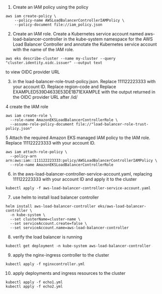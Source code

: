 1. Create an IAM policy using the policy

```
aws iam create-policy \
    --policy-name AWSLoadBalancerControllerIAMPolicy \
    --policy-document file://iam_policy.json
```

2. Create an IAM role. Create a Kubernetes service account named aws-load-balancer-controller in the kube-system namespace for the AWS Load Balancer Controller and annotate the Kubernetes service account with the name of the IAM role.

```
aws eks describe-cluster --name my-cluster --query "cluster.identity.oidc.issuer" --output text
```

to view OIDC provider URL

3. in the load-balancer-role-trust-policy.json. Replace 111122223333 with your account ID. Replace region-code and Replace EXAMPLED539D4633E53DE1B71EXAMPLE with the output returned in the OIDC provider URL after /id/

4 create the IAM role

```
aws iam create-role \
  --role-name AmazonEKSLoadBalancerControllerRole \
  --assume-role-policy-document file://"load-balancer-role-trust-policy.json"
```

5 Attach the required Amazon EKS managed IAM policy to the IAM role. Replace 111122223333 with your account ID.

```
aws iam attach-role-policy \
  --policy-arn arn:aws:iam::111122223333:policy/AWSLoadBalancerControllerIAMPolicy \
  --role-name AmazonEKSLoadBalancerControllerRole
```

6. in the aws-load-balancer-controller-service-account.yaml, replacing 111122223333 with your account ID and apply it to the cluster

```
kubectl apply -f aws-load-balancer-controller-service-account.yaml
```

7. use helm to install load balancer controller

```
helm install aws-load-balancer-controller eks/aws-load-balancer-controller \
  -n kube-system \
  --set clusterName=cluster-name \
  --set serviceAccount.create=false \
  --set serviceAccount.name=aws-load-balancer-controller
```

8. verify the load balancer is running

```
kubectl get deployment -n kube-system aws-load-balancer-controller
```

9. apply the nginx-ingress controller to the cluster

```
kubectl apply -f nginxcontroller.yml
```

10. apply deployments and ingress resources to the cluster

```
kubectl apply -f echo1.yml
kubectl apply -f echo2.yml
```
